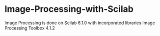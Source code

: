 # Image-Processing-with-Scilab
Image Processing is done on Scilab 6.1.0 with incorporated libraries Image Processing Toolbox 4.1.2
